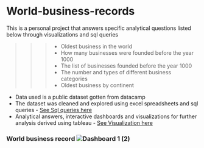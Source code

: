 # World-business-records
This is a personal project that answers specific analytical questions listed below through visualizations and sql queries
>>> * Oldest business in the world
>>> * How many businesses were founded before the year 1000
>>> * The list of businesses founded before the year 1000
>>> * The number and types of different business categories
>>> * Oldest business by continent

* Data used is a public dataset gotten from datacamp
* The dataset was cleaned and explored using excel spreadsheets and sql queries - [See Sql queries here](https://github.com/SEYI-FASE/Oluwaseyi_Fase/files/11671057/Oldest.business.txt)
* Analytical answers, interactive dashboards and visualizations for further analysis derived using tableau - [See Visualization here](https://public.tableau.com/views/worldbusinessrecords/Dashboard1?:language=en-US&publish=yes&:display_count=n&:origin=viz_share_link)


### World business record ![Dashboard 1 (2)](https://github.com/SEYI-FASE/Oluwaseyi_Fase/assets/134503256/2ce8e750-cb0a-4dcb-8266-2fcbab719eb9)
